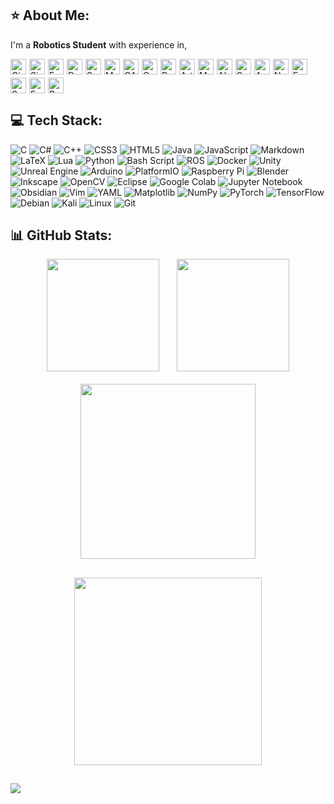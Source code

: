 ## ⭐ About Me:

I'm a <b>Robotics Student</b> with experience in,
<div style="display: flex; flex-wrap: wrap; gap: 5px;">
  <img src="https://img.shields.io/badge/Circuit%20Analysis%20%26%20Design-007ACC?style=for-the-badge" alt="Circuit Analysis & Design" height="25"/>
  <img src="https://img.shields.io/badge/Signals%20%26%20Systems-1ABC9C?style=for-the-badge" alt="Signals & Systems" height="25"/>
  <img src="https://img.shields.io/badge/Embedded%20Systems%20Development%20%26%20Hardware-8A2BE2?style=for-the-badge" alt="Embedded Systems Development & Hardware" height="25"/>
  <img src="https://img.shields.io/badge/Data%20Structures%20%26%20Algorithms-E74C3C?style=for-the-badge" alt="Data Structures & Algorithms" height="25"/>
  <img src="https://img.shields.io/badge/Software%20Development-34495E?style=for-the-badge" alt="Software Development" height="25"/>
  <img src="https://img.shields.io/badge/Mechanical%20Design-FF5733?style=for-the-badge" alt="Mechanical Design" height="25"/>
  <img src="https://img.shields.io/badge/Computer%20Aided%20Design%20(CAD)-2C3E50?style=for-the-badge" alt="CAD" height="25"/>
  <img src="https://img.shields.io/badge/Control%20Systems-1A5276?style=for-the-badge" alt="Control Systems" height="25"/>
  <img src="https://img.shields.io/badge/Robotics%20Simulation-641E16?style=for-the-badge" alt="Robotics Simulation" height="25"/>
  <img src="https://img.shields.io/badge/Artificial%20Intelligence-007ACC?style=for-the-badge" alt="Artificial Intelligence" height="25"/>
  <img src="https://img.shields.io/badge/Machine%20Learning-1ABC9C?style=for-the-badge" alt="Machine Learning" height="25"/>
  <img src="https://img.shields.io/badge/Algorithms%20%26%20Optimization-8A2BE2?style=for-the-badge" alt="Algorithms & Optimization" height="25"/>
  <img src="https://img.shields.io/badge/Sensors%20%26%20Perception-34495E?style=for-the-badge" alt="Sensors & Perception" height="25">
  <img src="https://img.shields.io/badge/Actuator%20Systems-FF5733?style=for-the-badge" alt="Actuator Systems" height="25"/>
  <img src="https://img.shields.io/badge/Network%20%26%20Communication-1A5276?style=for-the-badge" alt="Network & Communication" height="25"/>
  <img src="https://img.shields.io/badge/Energy%20Systems-2C3E50?style=for-the-badge" alt="Energy Systems" height="25"/>
  <img src="https://img.shields.io/badge/Sustainable%20Development-641E16?style=for-the-badge" alt="Sustainable Development" height="25"/>
  <img src="https://img.shields.io/badge/Engineering%20Management-007ACC?style=for-the-badge" alt="Engineering Management" height="25"/>
  <img src="https://img.shields.io/badge/Project%20Management-1ABC9C?style=for-the-badge" alt="Project Management" height="25"/>
</div>

## 💻 Tech Stack:
![C](https://img.shields.io/badge/c-%2300599C.svg?style=for-the-badge&logo=c&logoColor=white) ![C#](https://img.shields.io/badge/c%23-%23239120.svg?style=for-the-badge&logo=csharp&logoColor=white) ![C++](https://img.shields.io/badge/c++-%2300599C.svg?style=for-the-badge&logo=c%2B%2B&logoColor=white) ![CSS3](https://img.shields.io/badge/css3-%231572B6.svg?style=for-the-badge&logo=css3&logoColor=white) ![HTML5](https://img.shields.io/badge/html5-%23E34F26.svg?style=for-the-badge&logo=html5&logoColor=white) ![Java](https://img.shields.io/badge/java-%23ED8B00.svg?style=for-the-badge&logo=openjdk&logoColor=white) ![JavaScript](https://img.shields.io/badge/javascript-%23323330.svg?style=for-the-badge&logo=javascript&logoColor=%23F7DF1E) ![Markdown](https://img.shields.io/badge/markdown-%23000000.svg?style=for-the-badge&logo=markdown&logoColor=white) ![LaTeX](https://img.shields.io/badge/latex-%23008080.svg?style=for-the-badge&logo=latex&logoColor=white) ![Lua](https://img.shields.io/badge/lua-%232C2D72.svg?style=for-the-badge&logo=lua&logoColor=white) ![Python](https://img.shields.io/badge/python-3670A0?style=for-the-badge&logo=python&logoColor=ffdd54) ![Bash Script](https://img.shields.io/badge/bash_script-%23121011.svg?style=for-the-badge&logo=gnu-bash&logoColor=white) ![ROS](https://img.shields.io/badge/ros-%230A0FF9.svg?style=for-the-badge&logo=ros&logoColor=white) ![Docker](https://img.shields.io/badge/docker-%230db7ed.svg?style=for-the-badge&logo=docker&logoColor=white) ![Unity](https://img.shields.io/badge/unity-%23000000.svg?style=for-the-badge&logo=unity&logoColor=white) ![Unreal Engine](https://img.shields.io/badge/unrealengine-%23313131.svg?style=for-the-badge&logo=unrealengine&logoColor=white) ![Arduino](https://img.shields.io/badge/-Arduino-00979D?style=for-the-badge&logo=Arduino&logoColor=white) ![PlatformIO](https://img.shields.io/badge/PlatformIO-%23222.svg?style=for-the-badge&logo=platformio&logoColor=%23f5822a) ![Raspberry Pi](https://img.shields.io/badge/-Raspberry_Pi-C51A4A?style=for-the-badge&logo=Raspberry-Pi) ![Blender](https://img.shields.io/badge/blender-%23F5792A.svg?style=for-the-badge&logo=blender&logoColor=white) ![Inkscape](https://img.shields.io/badge/Inkscape-e0e0e0?style=for-the-badge&logo=inkscape&logoColor=080A13) ![OpenCV](https://img.shields.io/badge/opencv-%23white.svg?style=for-the-badge&logo=opencv&logoColor=white) ![Eclipse](https://img.shields.io/badge/Eclipse-FE7A16.svg?style=for-the-badge&logo=Eclipse&logoColor=white) ![Google Colab](https://img.shields.io/badge/Google%20Colab-%23F9A825.svg?style=for-the-badge&logo=googlecolab&logoColor=white) ![Jupyter Notebook](https://img.shields.io/badge/jupyter-%23FA0F00.svg?style=for-the-badge&logo=jupyter&logoColor=white)  ![Obsidian](https://img.shields.io/badge/Obsidian-%23483699.svg?style=for-the-badge&logo=obsidian&logoColor=white) ![Vim](https://img.shields.io/badge/VIM-%2311AB00.svg?style=for-the-badge&logo=vim&logoColor=white) ![YAML](https://img.shields.io/badge/yaml-%23ffffff.svg?style=for-the-badge&logo=yaml&logoColor=151515) ![Matplotlib](https://img.shields.io/badge/Matplotlib-%23ffffff.svg?style=for-the-badge&logo=Matplotlib&logoColor=black) ![NumPy](https://img.shields.io/badge/numpy-%23013243.svg?style=for-the-badge&logo=numpy&logoColor=white) ![PyTorch](https://img.shields.io/badge/PyTorch-%23EE4C2C.svg?style=for-the-badge&logo=PyTorch&logoColor=white) ![TensorFlow](https://img.shields.io/badge/TensorFlow-%23FF6F00.svg?style=for-the-badge&logo=TensorFlow&logoColor=white) ![Debian](https://img.shields.io/badge/Debian-D70A53?style=for-the-badge&logo=debian&logoColor=white) ![Kali](https://img.shields.io/badge/Kali-268BEE?style=for-the-badge&logo=kalilinux&logoColor=white) ![Linux](https://img.shields.io/badge/Linux-FCC624?style=for-the-badge&logo=linux&logoColor=black) ![Git](https://img.shields.io/badge/git-%23F05033.svg?style=for-the-badge&logo=git&logoColor=white)

## 📊 GitHub Stats:
<div align="center">
<img src="https://github-readme-stats.vercel.app/api?username=abdulmaajidaga&theme=dark&hide_border=false&include_all_commits=true&count_private=true" height="180"/>
<!--![](https://github-readme-streak-stats.herokuapp.com/?user=abdulmaajidaga&theme=dark&hide_border=false)<br/>  -->
&nbsp;&nbsp;&nbsp;&nbsp;&nbsp;
<img src="https://github-readme-stats.vercel.app/api/top-langs/?username=abdulmaajidaga&theme=dark&hide_border=false&include_all_commits=true&count_private=true&layout=compact" height="180"/>
<br>  <br>
</div>
<div align="center">
<img src="https://github-contributor-stats.vercel.app/api?username=abdulmaajidaga&limit=5&theme=dark&combine_all_yearly_contributions=true" height="280"/>
</div>

##

<div align="center">
  <img height="300" src="https://giffiles.alphacoders.com/162/162556.gif"  />
</div>

##

[![](https://visitcount.itsvg.in/api?id=abdulmaajidaga&icon=3&color=0)](https://visitcount.itsvg.in)
